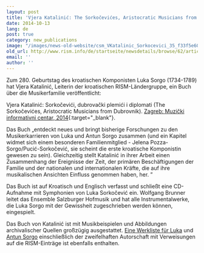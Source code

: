 ```yaml
---
layout: post
title: 'Vjera Katalinić: The Sorkočevićes, Aristocratic Musicians from Dubrovnik'
date: 2014-10-13
lang: de
post: true
category: new_publications
image: "/images/news-old-website/csm_VKatalinic_Sorkocevici_35_f33f5e6002.jpg"
old_url: http://www.rism.info/de/startseite/newsdetails/browse/62/article/64/vjera-katalinic-the-sorkocevices-aristocratic-musicians-from-dubrovnik.html
email: ''
author: ''
---
```



Zum 280. Geburtstag des kroatischen Komponisten Luka Sorgo (1734-1789) hat Vjera Katalinić, Leiterin der kroatischen RISM-Ländergruppe, ein Buch über die Musikerfamilie veröffentlicht:

Vjera Katalinić: Sorkočevići, dubrovački plemići i diplomati (The Sorkočevićes, Aristocratic Musicians from Dubrovnik). [Zagreb: Muzički informativni centar, 2014](http://mic.hr/products/the-sorkocevices-aristocratic-musicians-from-dubrovnik-book-and-cd){:target="_blank"}.

Das Buch „entdeckt neues und bringt bisherige Forschungen zu den Musikerkarrieren von Luka und Antun Sorgo zusammen (und ein Kapitel widmet sich einem besonderen Familienmitglied - Jelena Pozza-Sorgo/Pucić-Sorkočević, sie scheint die erste kroatische Komponistin gewesen zu sein). Gleichzeitig stellt Katalinić in ihrer Arbeit einen Zusammenhang der Ereignisse der Zeit, der primären Beschäftigungen der Familie und der nationalen und internationalen Kräfte, die auf ihre musikalischen Ansichten Einfluss genommen haben, her. ”

Das Buch ist auf Kroatisch und Englisch verfasst und schließt eine CD-Aufnahme mit Symphonien von Luka Sorkočević ein. Wolfgang Brunner leitet das Ensemble Salzburger Hofmusik und hat alle Instrumentalwerke, die Luka Sorgo mit der Gewissheit zugeschrieben werden können, eingespielt.

Das Buch von Katalinić ist mit Musikbeispielen und Abbildungen archivalischer Quellen großzügig ausgestattet. [Eine Werkliste für Luka](https://opac.rism.info/search?View=rism&author=Sorgo+Luca "external-link-new-window") und [Antun Sorgo](https://opac.rism.info/search?View=rism&author=Sorgo+Antun "external-link-new-window") einschließlich der zweifelhaften Autorschaft mit Verweisungen auf die RISM-Einträge ist ebenfalls enthalten.



<script type="text/javascript">var switchTo5x=true;</script><script type="text/javascript" src="http://w.sharethis.com/button/buttons.js"></script><script type="text/javascript">stLight.options({publisher: "9b601438-1ce1-49d8-bfd7-9cff5df54c17", doNotHash: false, doNotCopy: false, hashAddressBar: false});</script>